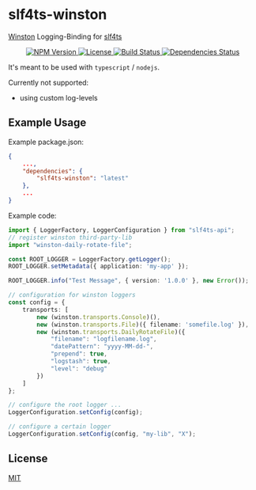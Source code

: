 # slf4ts-winston

[Winston](https://github.com/winstonjs/winston) Logging-Binding for [slf4ts](https://www.npmjs.org/package/slf4ts-api)

<p align="center">
    <a href="https://www.npmjs.org/package/slf4ts-winston">
        <img src="https://img.shields.io/npm/v/slf4ts-winston.svg" alt="NPM Version">
    </a>
    <a href="https://www.npmjs.org/package/slf4ts-winston">
        <img src="https://img.shields.io/npm/l/slf4ts-winston.svg" alt="License">
    </a>
    <a href="https://travis-ci.org/rstiller/slf4ts-winston">
        <img src="http://img.shields.io/travis/rstiller/slf4ts-winston/master.svg" alt="Build Status">
    </a>
    <a href="https://david-dm.org/rstiller/slf4ts-winston">
        <img src="https://img.shields.io/david/rstiller/slf4ts-winston.svg" alt="Dependencies Status">
    </a>
</p>

It's meant to be used with `typescript` / `nodejs`.

Currently not supported:

* using custom log-levels

## Example Usage

Example package.json:

```json
{
    ...,
    "dependencies": {
        "slf4ts-winston": "latest"
    },
    ...
}
```

Example code:

```typescript
import { LoggerFactory, LoggerConfiguration } from "slf4ts-api";
// register winston third-party-lib
import "winston-daily-rotate-file";

const ROOT_LOGGER = LoggerFactory.getLogger();
ROOT_LOGGER.setMetadata({ application: 'my-app' });

ROOT_LOGGER.info("Test Message", { version: '1.0.0' }, new Error());

// configuration for winston loggers
const config = {
    transports: [
        new (winston.transports.Console)(),
        new (winston.transports.File)({ filename: 'somefile.log' }),
        new (winston.transports.DailyRotateFile)({
            "filename": "logfilename.log",
            "datePattern": "yyyy-MM-dd-",
            "prepend": true,
            "logstash": true,
            "level": "debug"
        })
    ]
};

// configure the root logger ...
LoggerConfiguration.setConfig(config);

// configure a certain logger
LoggerConfiguration.setConfig(config, "my-lib", "X");
```

## License

[MIT](https://www.opensource.org/licenses/mit-license.php)
